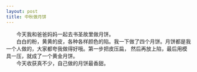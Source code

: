 ```yaml
---
layout: post
title: 中秋做月饼
---
```



　　今天我和爸爸妈妈一起去书圣故里做月饼。  
　　白白的粉，黄黄的皮，各种各样颜色的陷。我一下做了四个月饼。月饼都是我一个人做的，大家都夸我做得好哦。第一步把皮压扁， 然后再放上陷，最后用模具一压，就成了一个黄金月饼。  
　　今天收获真不少，自己做的月饼最香甜。

